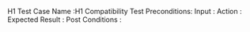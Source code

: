 H1 Test Case Name :H1 Compatibility Test
Preconditions:
Input :
Action :
Expected Result :
Post Conditions :
